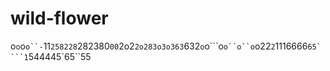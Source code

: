 # wild-flower
o`o`o`o``-`11`258228`282380`00`2o2`2o283o3o363`632`o`o```o`o``o``o`o22`2`1116666`65````1`544445`65``55
